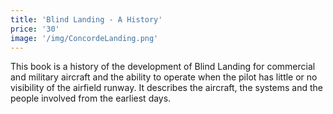```yaml
---
title: 'Blind Landing - A History'
price: '30'
image: '/img/ConcordeLanding.png'
---
```

This book is a history of the development of Blind Landing for commercial and military aircraft and the ability to operate when the pilot has little or no visibility of the airfield runway. It describes the aircraft, the systems and the people involved from the earliest days.